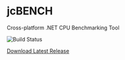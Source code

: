 # jcBENCH
Cross-platform .NET CPU Benchmarking Tool

<img src="https://ci.appveyor.com/api/projects/status/sbant1kxyh82so04?svg=true" alt="Build Status" />

<a href="https://github.com/jcapellman/jcBENCH/releases/latest">Download Latest Release</a>
